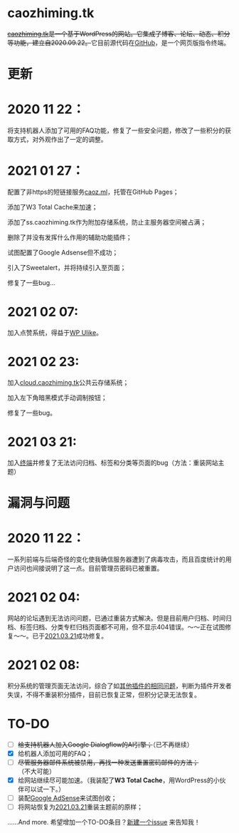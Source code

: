 # caozhiming.tk
<del>[caozhiming.tk](https://caoz.ml)是一个基于WordPress的网站。它集成了博客、论坛、动态、积分等功能，建立自2020.09.22。</del>它目前源代码在[GitHub](https://github.com/cao-zhiming/term-web)，是一个网页版指令终端。

# 更新

# 2020 11 22：

将支持机器人添加了可用的FAQ功能，修复了一些安全问题，修改了一些积分的获取方式，对外观作出了一定的调整。

# 2021 01 27：

配置了非https的短链接服务[caoz.ml](http://caoz.ml)，托管在GitHub Pages；

添加了W3 Total Cache来加速；

添加了ss.caozhiming.tk作为附加存储系统，防止主服务器空间被占满；

删除了并没有发挥什么作用的辅助功能插件；

试图配置了Google Adsense但不成功；

引入了Sweetalert，并将持续引入至页面；

修复了一些bug…

# 2021 02 07:

加入点赞系统，得益于[WP Ulike](https://wpulike.com/)。

# 2021 02 23:

加入[cloud.caozhiming.tk](https://cloud.caozhiming.tk/)公共云存储系统；

加入左下角暗黑模式手动调制按钮；

修复了一些bug。

# 2021 03 21:

加入[终端](http://caozhiming.tk/terminal/)并修复了无法访问归档、标签和分类等页面的bug（方法：重装网站主题）




# 漏洞与问题

# 2020 11 22：

一系列前端与后端奇怪的变化使我确信服务器遭到了病毒攻击，而且百度统计的用户访问也间接说明了这一点。目前管理员密码已被重置。

# 2021 02 04:

网站的论坛遇到无法访问问题，已通过重装方式解决。但是目前用户归档、时间归档、标签归档、分类专栏归档页面都不可用，但不显示404错误。～～正在试图修复～～。已于[2021.03.21](#2021-03-21)成功修复。

# 2021 02 08:

积分系统的管理页面无法访问，综合了如[其他插件的相同问题](https://github.com/LuRenJiasWorld/WP-Editor.md/issues/438)，判断为插件开发者失误，不得不重装积分插件，目前已恢复正常，但积分记录无法恢复。




# TO-DO

- [ ] ~~给支持机器人加入Google Dialogflow的AI引擎；~~（已不再继续）
- [x] 给机器人添加可用的FAQ；
- [ ] ~~尽管服务器邮件系统被禁用，再找一种发送重置密码邮件的方法；~~（不大可能）
- [x] 给网站继续尽可能加速。（我装配了**W3 Total Cache**，用WordPress的小伙伴可以试一下。） 
- [ ] 装配[Google AdSense](https://google.cn/adsense/start/)来试图创收；
- [ ] 将网站恢复为[2021.03.21](#2021-03-21)重装主题前的原样；

……And more. 
希望增加一个TO-DO条目？[新建一个issue](https://github.com/xiaocao162020/caozhiming.tk/issues/new/choose) 来告知我！
